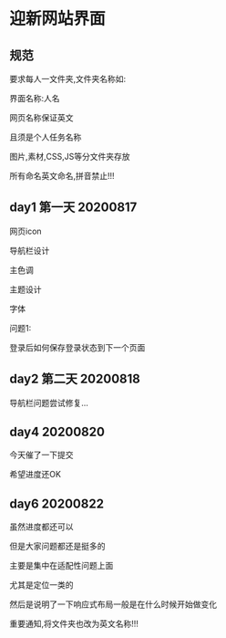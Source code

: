 # 迎新网站界面

## 规范

要求每人一文件夹,文件夹名称如:

界面名称:人名

网页名称保证英文

且须是个人任务名称

图片,素材,CSS,JS等分文件夹存放

所有命名英文命名,拼音禁止!!!

## day1 第一天 20200817

网页icon

导航栏设计

主色调

主题设计

字体

问题1:

登录后如何保存登录状态到下一个页面

## day2 第二天 20200818

导航栏问题尝试修复...

## day4 20200820

今天催了一下提交

希望进度还OK

## day6 20200822

虽然进度都还可以

但是大家问题都还是挺多的

主要是集中在适配性问题上面

尤其是定位一类的

然后是说明了一下响应式布局一般是在什么时候开始做变化

重要通知,将文件夹也改为英文名称!!!
